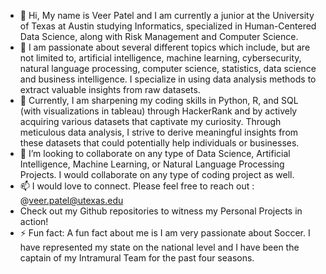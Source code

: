 - 👋 Hi, My name is  Veer Patel and I am currently a junior at the University of Texas at Austin studying Informatics, specialized in Human-Centered Data Science, along with Risk Management and Computer Science.
- 👀 I am passionate about several different topics which include, but are not limited to, artificial intelligence, machine learning, cybersecurity, natural language processing, computer science, statistics, data science and business intelligence. I specialize in using data analysis methods to extract valuable insights from raw datasets.
- 🌱 Currently, I am sharpening my coding skills in Python, R, and SQL (with visualizations in tableau) through HackerRank and by actively acquiring various datasets that captivate my curiosity. Through meticulous data analysis, I strive to derive meaningful insights from these datasets that could potentially help individuals or businesses.
- 💞️ I’m looking to collaborate on any type of Data Science, Artificial Intelligence, Machine Learning, or Natural Language Processing Projects. I would collaborate on any type of coding project as well.
- 📫 I would love to connect. Please feel free to reach out : @veer.patel@utexas.edu
- Check out my Github repositories to witness my Personal Projects in action!
- ⚡ Fun fact: A fun fact about me is I am very passionate about Soccer. I have represented my state on the national level and I have been the captain of my Intramural Team for the past four seasons.

<!---
veerpatel04/veerpatel04 is a ✨ special ✨ repository because its `README.md` (this file) appears on your GitHub profile.
You can click the Preview link to take a look at your changes.
--->
